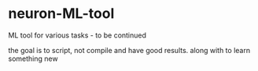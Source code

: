 # neuron-ML-tool
ML tool for various tasks - to be continued

the goal is to script, not compile and have good results. along with to learn something new
